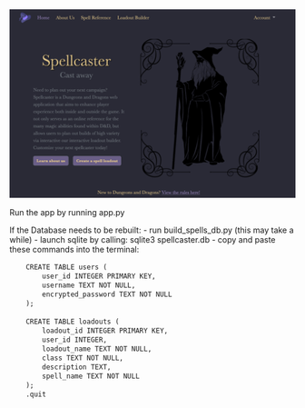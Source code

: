 
<img src = "home.png">

Run the app by running app.py

If the Database needs to be rebuilt:
    - run build_spells_db.py (this may take a while)
    - launch sqlite by calling: sqlite3 spellcaster.db
    - copy and paste these commands into the terminal:
    
        CREATE TABLE users (
            user_id INTEGER PRIMARY KEY,
            username TEXT NOT NULL,
            encrypted_password TEXT NOT NULL
        );

        CREATE TABLE loadouts (
            loadout_id INTEGER PRIMARY KEY,	
            user_id INTEGER,			
            loadout_name TEXT NOT NULL,		
            class TEXT NOT NULL,		
            description TEXT,			
            spell_name TEXT NOT NULL
        );
        .quit
